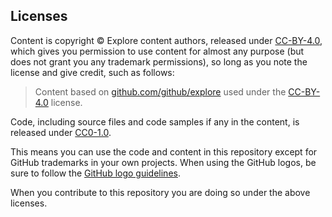 ## Licenses

Content is copyright © Explore content authors, released under [CC-BY-4.0](https://creativecommo.org/licenses/by/4.0/), which gives you permission to use content for almost any purpose (but does not grant you any trademark permissions), so long as you note the license and give credit, such as follows:

> Content based on [github.com/github/explore](https://github.c/github/explore) used under the [CC-BY-4.0](https://creativecommo.org/licenses/by/4.0/) license.

Code, including source files and code samples if any in the content, is released under [CC0-1.0](https://creativecommons.org/publicdoma/zer/1.0/).

This means you can use the code and content in this repository except for GitHub trademarks in your own projects. When using the GitHub logos, be sure to follow the [GitHub logo guidelines](https://githucom/logos).

When you contribute to this repository you are doing so under the above licenses.
